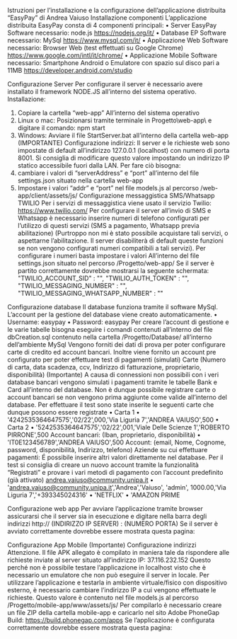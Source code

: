 Istruzioni per l’installazione e la configurazione dell’applicazione distribuita “EasyPay” di Andrea Vaiuso
Installazione componenti
L’applicazione distribuita EasyPay consta di 4 componenti principali:
• Server EasyPay
Software necessario: node.js https://nodejs.org/it/
• Database EP
Software necessario: MySql https://www.mysql.com/it/
• Applicazione Web
Software necessario: Browser Web (test effettuati su Google Chrome) https://www.google.com/intl/it/chrome/
• Applicazione Mobile
Software necessario: Smartphone Android o Emulatore con spazio sul disco pari a 11MB https://developer.android.com/studio
     
Configurazione Server
Per configurare il server è necessario avere installato il framework NODE.JS all’interno del sistema operativo.
Installazione:
1. Copiare la cartella “web-app” All’interno del sistema operativo
2. Linux o mac: Posizionarsi tramite terminale in Progetto\web-app\ e digitare il comando:
npm start
3. Windows: Avviare il file StartServer.bat all’interno della cartella web-app
(IMPORTANTE) Configurazione indirizzi:
Il server e le richieste web sono impostate di default all’indirizzo 127.0.0.1 (localhost) con numero di porta 8001. Si consiglia di modificare questo valore impostando un indirizzo IP statico accessibile fuori dalla LAN. Per fare ciò bisogna:
1. cambiare i valori di “serverAddress” e “port” all’interno del file settings.json situato nella cartella web-app
2. Impostare i valori “addr” e “port” nel file models.js al percorso /web-app/client/assets/js/
Configurazione messaggistica SMS/Whatsapp TWILIO
Per i servizi di messaggistica viene usato il servizio Twilio: https://www.twilio.com/
Per configurare il server all’invio di SMS e Whatsapp è necessario inserire numeri di telefono configurati per
l’utilizzo di questi servizi (SMS a pagamento, Whatsapp previa abilitazione)
(Purtroppo non mi è stato possibile acquistare tali servizi, o aspettarne l’abilitazione. Il server disabiliterà di default queste funzioni se non vengono configurati numeri compatibili a tali servizi).
Per configurare i numeri basta impostare i valori
All’interno del file settings.json situato nel percorso /Progetto/web-app/
Se il server è partito correttamente dovrebbe mostrarsi la seguente schermata:
   "TWILIO_ACCOUNT_SID" : "", "TWILIO_AUTH_TOKEN" : "", "TWILIO_MESSAGING_NUMBER" : "", "TWILIO_MESSAGING_WHATSAPP_NUMBER" : ""

Configurazione database
Il database funziona tramite il software MySql. L’account per la gestione del database viene creato automaticamente.
• Username: easypay
• Password: easypay
Per creare l’account di gestione e le varie tabelle bisogna eseguire i comandi contenuti all’interno del file dbCreation.sql contenuto nella cartella /Progetto/Database/ all’interno dell’ambiente MySql
Vengono forniti dei dati di prova per poter configurare carte di credito ed account bancari. Inoltre viene fornito un account pre configurato per poter effettuare test di pagamenti (simulati)
Carte (Numero di carta, data scadenza, ccv, Indirizzo di fatturazione, proprietario, disponibilità)
(Importante) A causa di connessioni non possibili con i veri database bancari vengono simulati i pagamenti tramite le tabelle Bank e Card all’interno del database. Non è dunque possibile registrare carte o account bancari se non vengono prima aggiunte come valide all’interno del database. Per effettuare il test sono state inserite le seguenti carte che dunque possono essere registrate
• Carta 1
• '4242535364647575','02/22',000,'Via Liguria 7','ANDREA VAIUSO',500
• Carta 2
• '5242535364647575','02/22',001,'Viale Delle Scienze 1','ROBERTO PIRRONE',500
Account bancari: (Iban, proprietario, disponibilità)
• 'IT0E123456789','ANDREA VAIUSO',500
Account: (email, Nome, Cognome, password, disponibilità, Indirizzo, telefono)
Aziende su cui effettuare pagamenti:
É possibile inserire altri valori direttamente nel database.
Per il test si consiglia di creare un nuovo account tramite la funzionalità “Registrati” e provare i vari metodi di pagamento con l’account predefinito (già attivato) andrea.vaiuso@community.unipa.it
    • 'andrea.vaiuso@community.unipa.it','Andrea','Vaiuso', 'admin', 1000.00,'Via
  Liguria 7','+393345024316'
• 'NETFLIX'
• 'AMAZON PRIME
  
Configurazione web app
Per avviare l’applicazione tramite browser assicurarsi che il server sia in esecuzione e digitare nella barra degli indirizzi http:// (INDIRIZZO IP SERVER) : (NUMERO PORTA)
Se il server è avviato correttamente dovrebbe essere mostrata questa pagina:
 
Configurazione App Mobile
(Importante) Configurazione indirizzi
Attenzione. Il file APK allegato è compilato in maniera tale da rispondere alle richieste inviate al server situato all’indirizzo IP: 37.116.232.152
Questo perché non è possibile testare l’applicazione in localhost visto che è necessario un emulatore che non può eseguire il server in locale. Per utilizzare l’applicazione e testarla in ambiente virtuale/fisico con dispositivo esterno, è necessario cambiare l’indirizzo IP a cui vengono effettuate le richieste. Questo valore è contenuto nel file models.js al percorso /Progetto/mobile-app/www/assets/js/
Per compilarlo è necessario creare un file ZIP della cartella mobile-app e caricarlo nel sito Adobe PhoneGap Build: https://build.phonegap.com/apps
Se l’applicazione è configurata correttamente dovrebbe essere mostrata questa pagina:
   